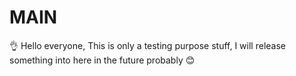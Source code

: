 # MAIN
👌
Hello everyone, This is only a testing purpose stuff, I will release something into here in the future probably 😊
